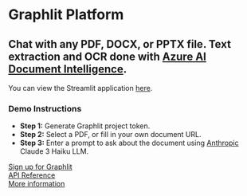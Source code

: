 # Graphlit Platform

## Chat with any PDF, DOCX, or PPTX file.  Text extraction and OCR done with [Azure AI Document Intelligence](https://azure.microsoft.com/en-us/products/ai-services/ai-document-intelligence).

You can view the Streamlit application [here](https://graphlit-samples-chat-pdf.streamlit.app/).

### Demo Instructions
- **Step 1:** Generate Graphlit project token.
- **Step 2:** Select a PDF, or fill in your own document URL.
- **Step 3:** Enter a prompt to ask about the document using [Anthropic](https://www.anthropic.com) Claude 3 Haiku LLM.

[Sign up for Graphlit](https://docs.graphlit.dev/getting-started/signup)            
[API Reference](https://docs.graphlit.dev/graphlit-data-api/api-reference)     
[More information](https://www.graphlit.com)